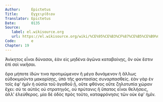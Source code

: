 ```yaml
---
Author:     Epictetus  
Title:      Εγχειρίδιον  
Translator: Epictetus  
Date:       0135  
Source:
   label: el.wikisource.org
   url: https://el.wikisource.org/wiki/%CE%95%CE%B3%CF%87%CE%B5%CE%B9%CF%81%CE%AF%CE%B4%CE%B9%CE%BF%CE%BD 
Code:       e  
Chapter: 19
---
```


Ἀνίκητος εἶναι δύνασαι, ἐὰν εἰς μηδένα ἀγῶνα καταβαίνῃς, ὃν οὐκ ἔστιν ἐπὶ σοὶ
νικῆσαι.

ὅρα μήποτε ἰδών τινα προτιμώμενον ἢ μέγα δυνάμενον ἢ ἄλλως εὐδοκιμοῦντα
μακαρίσῃς, ὑπὸ τῆς φαντασίας συναρπασθείς. ἐὰν γὰρ ἐν τοῖς ἐφ' ἡμῖν ἡ οὐσία τοῦ
ἀγαθοῦ ᾖ, οὔτε φθόνος οὔτε ζηλοτυπία χώραν ἔχει: σύ τε αὐτὸς οὐ στρατηγός, οὐ
πρύτανις ἢ ὕπατος εἶναι θελήσεις, ἀλλ' ἐλεύθερος. μία δὲ ὁδὸς πρὸς τοῦτο,
καταφρόνησις τῶν οὐκ ἐφ' ἡμῖν.


